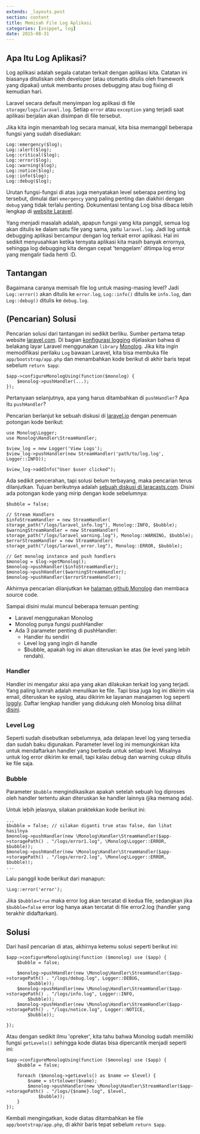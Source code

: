 ```yaml
---
extends: _layouts.post
section: content
title: Memisah File Log Aplikasi
categories: [snippet, log]
date: 2015-08-31
---
```


## Apa Itu Log Aplikasi?

Log aplikasi adalah segala catatan terkait dengan aplikasi kita. Catatan ini biasanya dituliskan oleh developer (atau otomatis ditulis oleh framework yang dipakai) untuk membantu proses debugging atau bug fixing di kemudian hari.

Laravel secara default menyimpan log aplikasi di file `storage/logs/laravel.log`. Setiap `error` atau `exception` yang terjadi saat aplikasi berjalan akan disimpan di file tersebut.

Jika kita ingin menambah log secara manual, kita bisa memanggil beberapa fungsi yang sudah disediakan:

	Log::emergency($log);
	Log::alert($log);
	Log::critical($log);
	Log::error($log);
	Log::warning($log);
	Log::notice($log);
	Log::info($log);
	Log::debug($log);

Urutan fungsi-fungsi di atas juga menyatakan level seberapa penting log tersebut, dimulai dari `emergency` yang paling penting dan diakhiri dengan `debug` yang tidak terlalu penting. Dokumentasi tentang Log bisa dibaca lebih lengkap di [website Laravel](http://laravel.com/docs/5.1/errors#logging).

Yang menjadi masalah adalah, apapun fungsi yang kita panggil, semua log akan ditulis ke dalam satu file yang sama, yaitu `laravel.log`. Jadi log untuk debugging aplikasi bercampur dengan log terkait error aplikasi. Hal ini sedikit menyusahkan ketika ternyata aplikasi kita masih banyak errornya, sehingga log debugging kita dengan cepat 'tenggelam' ditimpa log error yang mengalir tiada henti :D.

## Tantangan
Bagaimana caranya memisah file log untuk masing-masing level? Jadi `Log::error()` akan ditulis ke `error.log`, `Log::info()` ditulis ke `info.log`, dan `Log::debug()` ditulis ke `debug.log`.

## (Pencarian) Solusi
Pencarian solusi dari tantangan ini sedikit berliku. Sumber pertama tetap website [laravel.com](http://laravel.com). Di bagian [konfigurasi logging](http://laravel.com/docs/5.1/errors#configuration) dijelaskan bahwa di belakang layar Laravel menggunakan `library` [Monolog](https://github.com/Seldaek/monolog). Jika kita ingin memodifikasi perilaku `Log` bawaan Laravel, kita bisa membuka file `app/bootstrap/app.php` dan menambahkan kode berikut di akhir baris tepat sebelum `return $app`:

	$app->configureMonologUsing(function($monolog) {
	    $monolog->pushHandler(...);
	});

Pertanyaan selanjutnya, apa yang harus ditambahkan di `pushHandler`? Apa itu `pushHandler`?

Pencarian berlanjut ke sebuah diskusi di [laravel.io](http://laravel.io/forum/02-09-2014-laraverl-custom-logs) dengan penemuan potongan kode berikut:

	use Monolog\Logger;
	use Monolog\Handler\StreamHandler;
	
	$view_log = new Logger('View Logs');
	$view_log->pushHandler(new StreamHandler('path/to/log.log', Logger::INFO));
	
	$view_log->addInfo("User $user clicked");

Ada sedikit pencerahan, tapi solusi belum terbayang, maka pencarian terus dilanjutkan. Tujuan berikutnya adalah [sebuah diskusi di laracasts.com](https://laracasts.com/discuss/channels/general-discussion/advance-logging-with-laravel-and-monolog). Disini ada potongan kode yang mirip dengan kode sebelumnya:

	$bubble = false;
	
	// Stream Handlers
	$infoStreamHandler = new StreamHandler( storage_path("/logs/laravel_info.log"), Monolog::INFO, $bubble);
	$warningStreamHandler = new StreamHandler( storage_path("/logs/laravel_warning.log"), Monolog::WARNING, $bubble);
	$errorStreamHandler = new StreamHandler( storage_path("/logs/laravel_error.log"), Monolog::ERROR, $bubble);
	
	// Get monolog instance and push handlers
	$monolog = $log->getMonolog();
	$monolog->pushHandler($infoStreamHandler);
	$monolog->pushHandler($warningStreamHandler);
	$monolog->pushHandler($errorStreamHandler);
	
Akhirnya pencarian dilanjutkan ke [halaman github Monolog](https://github.com/Seldaek/monolog) dan membaca source code.
	
Sampai disini mulai muncul beberapa temuan penting:

* 	Laravel menggunakan Monolog
* 	Monolog punya fungsi pushHandler
*  Ada 3 parameter penting di pushHandler:
	*  Handler itu sendiri
	*  Level log yang ingin di handle
	*  $bubble, apakah log ini akan diteruskan ke atas (ke level yang lebih rendah).

### Handler
Handler ini mengatur aksi apa yang akan dilakukan terkait log yang terjadi. Yang paling lumrah adalah menulikan ke file. Tapi bisa juga log ini dikirim via email, diteruskan ke syslog, atau dikirim ke layanan manajamen log seperti [loggly](https://www.loggly.com/). Daftar lengkap handler yang didukung oleh Monolog bisa dilihat [disini](https://github.com/Seldaek/monolog/tree/master/src/Monolog/Handler).

### Level Log
Seperti sudah disebutkan sebelumnya, ada delapan level log yang tersedia dan sudah baku digunakan. Parameter level log ini memungkinkan kita untuk mendaftarkan handler yang berbeda untuk setiap level. Misalnya untuk log error dikirim ke email, tapi kalau debug dan warning cukup ditulis ke file saja.

### Bubble
Parameter `$bubble` mengindikasikan apakah setelah sebuah log diproses oleh handler tertentu akan diteruskan ke handler lainnya (jika memang ada).

Untuk lebih jelasnya, silakan praktekkan kode berikut ini:

	...
    $bubble = false; // silakan diganti true atau false, dan lihat hasilnya
    $monolog->pushHandler(new \Monolog\Handler\StreamHandler($app->storagePath() . "/logs/error1.log", \Monolog\Logger::ERROR, $bubble));
    $monolog->pushHandler(new \Monolog\Handler\StreamHandler($app->storagePath() . "/logs/error2.log", \Monolog\Logger::ERROR, $bubble));
    ...
    
Lalu panggil kode berikut dari manapun:

    \Log::error('error');    
	
Jika `$bubble=true` maka error log akan tercatat di kedua file, sedangkan jika `$bubble=false` error log hanya akan tercatat di file error2.log (handler yang terakhir didaftarkan). 

## Solusi

Dari hasil pencarian di atas, akhirnya ketemu solusi seperti berikut ini:

	$app->configureMonologUsing(function ($monolog) use ($app) {
	    $bubble = false;
	
        $monolog->pushHandler(new \Monolog\Handler\StreamHandler($app->storagePath() . "/logs/debug.log", Logger::DEBUG,
            $bubble));
        $monolog->pushHandler(new \Monolog\Handler\StreamHandler($app->storagePath() . "/logs/info.log", Logger::INFO,
            $bubble));            
        $monolog->pushHandler(new \Monolog\Handler\StreamHandler($app->storagePath() . "/logs/notice.log", Logger::NOTICE,
            $bubble));

	});	

Atau dengan sedikit ilmu 'opreker', kita tahu bahwa Monolog sudah memiliki fungsi `getLevels()` sehingga kode diatas bisa dipercantik menjadi seperti ini:

	$app->configureMonologUsing(function ($monolog) use ($app) {
	    $bubble = false;
	
	    foreach ($monolog->getLevels() as $name => $level) {
	        $name = strtolower($name);
	        $monolog->pushHandler(new \Monolog\Handler\StreamHandler($app->storagePath() . "/logs/{$name}.log", $level,
	            $bubble));
	    }
	});	
	
Kembali mengingatkan, kode diatas ditambahkan ke file `app/bootstrap/app.php`, di akhir baris tepat sebelum `return $app`.
